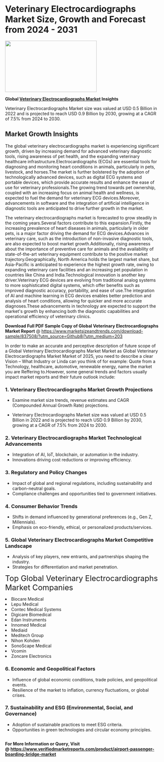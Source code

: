 <H1>Veterinary Electrocardiographs Market Size, Growth and Forecast from 2024 - 2031</H1><img class="aligncenter size-medium wp-image-584254" src="https://thirdeyenews.in/wp-content/uploads/2024/09/Global-Market-Research-300x168.jpeg" alt="" width="300" height="168" /><p><strong>Global&nbsp;<a href="https://www.marketsizeandtrends.com/download-sample/837508/?utm_source=Github8j?utm_medium=203">Veterinary Electrocardiographs Market</a> Insights</strong></p><p>Veterinary Electrocardiographs Market size was valued at USD 0.5 Billion in 2022 and is projected to reach USD 0.9 Billion by 2030, growing at a CAGR of 7.5% from 2024 to 2030.</p><p><h2>Market Growth Insights</h2> <p>The global veterinary electrocardiographs market is experiencing significant growth, driven by increasing demand for advanced veterinary diagnostic tools, rising awareness of pet health, and the expanding veterinary healthcare infrastructure.Electrocardiographs (ECGs) are essential tools for diagnosing and monitoring heart conditions in animals, particularly in pets, livestock, and horses.The market is further bolstered by the adoption of technologically advanced devices, such as digital ECG systems and portable devices, which provide accurate results and enhance the ease of use for veterinary professionals.The growing trend towards pet ownership, coupled with an increasing focus on animal health and wellness, is expected to fuel the demand for veterinary ECG devices.Moreover, advancements in software and the integration of artificial intelligence in diagnostic tools are anticipated to drive further growth in the market.</p> <p>The veterinary electrocardiographs market is forecasted to grow steadily in the coming years.Several factors contribute to this expansion.Firstly, the increasing prevalence of heart diseases in animals, particularly in older pets, is a major factor driving the demand for ECG devices.Advances in veterinary care, such as the introduction of non-invasive diagnostic tools, are also expected to boost market growth.Additionally, rising awareness about the importance of preventive care for animals and the availability of state-of-the-art veterinary equipment contribute to the positive market trajectory.Geographically, North America holds the largest market share, but Asia-Pacific is anticipated to experience the highest growth rate, owing to expanding veterinary care facilities and an increasing pet population in countries like China and India.Technological innovation is another key driver.Veterinary ECG devices are evolving from traditional analog systems to more sophisticated digital systems, which offer benefits such as improved diagnostic accuracy, portability, and ease of use.The integration of AI and machine learning in ECG devices enables better prediction and analysis of heart conditions, allowing for quicker and more accurate diagnoses.These advancements in technology are expected to support the market's growth by enhancing both the diagnostic capabilities and operational efficiency of veterinary clinics.<p><span class=""><strong>Download Full PDF Sample Copy of Global Veterinary Electrocardiographs Market Report</strong> @ <a href="https://www.marketsizeandtrends.com/download-sample/837508/?utm_source=Github8j?utm_medium=203" target="_blank">https://www.marketsizeandtrends.com/download-sample/837508/?utm_source=Github8j?utm_medium=203</a></span></p><p>In order to make an accurate and perceptive description of future scope of a Global&nbsp;Veterinary Electrocardiographs Market Market as Global&nbsp;Veterinary Electrocardiographs Market Market of 2025, you need to describe a clear Vision &ndash; What Industry or Linda can you think of for example: Quote from a Technology, healthcare, automotive, renewable energy, name the market you are Reffering to.However, some general trends and factors usually impact market reports and their future outlook include:</p><h3>1.&nbsp;<strong>Veterinary Electrocardiographs Market Growth Projections</strong></h3><ul><li>Examine market size trends, revenue estimates and CAGR (Compounded Annual Growth Rate) projections.</li><li><p>Veterinary Electrocardiographs Market size was valued at USD 0.5 Billion in 2022 and is projected to reach USD 0.9 Billion by 2030, growing at a CAGR of 7.5% from 2024 to 2030.</p></li></ul><h3>2.&nbsp;<strong>Veterinary Electrocardiographs Market Technological Advancements</strong></h3><ul><li>Integration of AI, IoT, blockchain, or automation in the industry.</li><li>Innovations driving cost reductions or improving efficiency.</li></ul><h3>3.&nbsp;<strong>Regulatory and Policy Changes</strong></h3><ul><li>Impact of global and regional regulations, including sustainability and carbon-neutral goals.</li><li>Compliance challenges and opportunities tied to government initiatives.</li></ul><h3>4.&nbsp;<strong>Consumer Behavior Trends</strong></h3><ul><li>Shifts in demand influenced by generational preferences (e.g., Gen Z, Millennials).</li><li>Emphasis on eco-friendly, ethical, or personalized products/services.</li></ul><h3>5.&nbsp;<strong>Global Veterinary Electrocardiographs Market Competitive Landscape</strong></h3><ul><li>Analysis of key players, new entrants, and partnerships shaping the industry.</li><li>Strategies for differentiation and market penetration.</li></ul><p data-pm-slice="1 1 []"><span style="color: inherit; font-family: inherit; font-size: 25px;">Top Global Veterinary Electrocardiographs Market Companies</span></p><div class="" data-test-id=""><p><li>Biocare Medical</li><li> Lepu Medical</li><li> Contec Medical Systems</li><li> Digicare Biomedical</li><li> Edan Instruments</li><li> Innomed Medical</li><li> Mediaid</li><li> Meditech Group</li><li> Nihon Kohden</li><li> SonoScape Medical</li><li> Vcomin</li><li> Zoncare Electronics</li></p></div><h3>6.&nbsp;<strong>Economic and Geopolitical Factors</strong></h3><ul><li>Influence of global economic conditions, trade policies, and geopolitical events.</li><li>Resilience of the market to inflation, currency fluctuations, or global crises.</li></ul><h3>7.&nbsp;<strong>Sustainability and ESG (Environmental, Social, and Governance)</strong></h3><ul><li>Adoption of sustainable practices to meet ESG criteria.</li><li>Opportunities in green technologies and circular economy principles.</li></ul><h2><strong style="font-size: 14px;">For More Information or Query, Visit @&nbsp;</strong><a style="background-color: #ffffff; font-size: 14px;" href="https://www.marketsizeandtrends.com/report/veterinary-electrocardiographs-market/" target="_blank">https://www.verifiedmarketreports.com/product/airport-passenger-boarding-bridge-market</a></h2>